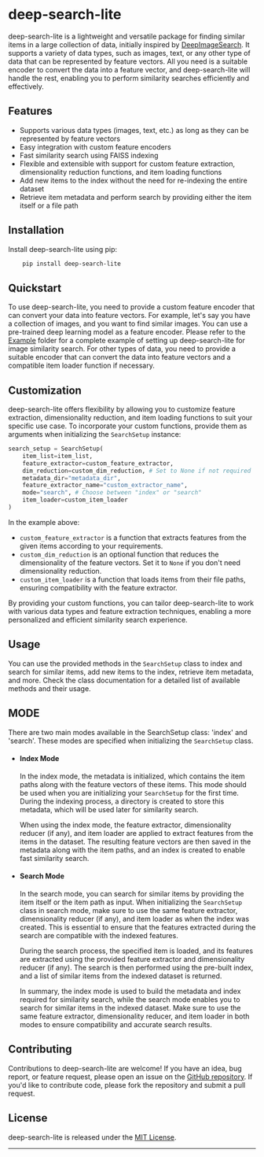 
# deep-search-lite
deep-search-lite is a lightweight and versatile package for finding similar items in a large collection of data, initially inspired by [DeepImageSearch](https://github.com/TechyNilesh/DeepImageSearch). It supports a variety of data types, such as images, text, or any other type of data that can be represented by feature vectors. All you need is a suitable encoder to convert the data into a feature vector, and deep-search-lite will handle the rest, enabling you to perform similarity searches efficiently and effectively.

## Features
* Supports various data types (images, text, etc.) as long as they can be represented by feature vectors
* Easy integration with custom feature encoders
* Fast similarity search using FAISS indexing
* Flexible and extensible with support for custom feature extraction, dimensionality reduction functions, and item loading functions
* Add new items to the index without the need for re-indexing the entire dataset
* Retrieve item metadata and perform search by providing either the item itself or a file path

## Installation
Install deep-search-lite using pip:
```bash
    pip install deep-search-lite

```
## Quickstart

To use deep-search-lite, you need to provide a custom feature encoder that can convert your data into feature vectors. For example, let's say you have a collection of images, and you want to find similar images. You can use a pre-trained deep learning model as a feature encoder. Please refer to the [Example](./Example) folder for a complete example of setting up deep-search-lite for image similarity search.
For other types of data, you need to provide a suitable encoder that can convert the data into feature vectors and a compatible item loader function if necessary.

## Customization
deep-search-lite offers flexibility by allowing you to customize feature extraction, dimensionality reduction, and item loading functions to suit your specific use case. To incorporate your custom functions, provide them as arguments when initializing the `SearchSetup` instance:

```python
search_setup = SearchSetup(
    item_list=item_list,
    feature_extractor=custom_feature_extractor,
    dim_reduction=custom_dim_reduction, # Set to None if not required
    metadata_dir="metadata_dir",
    feature_extractor_name="custom_extractor_name",
    mode="search", # Choose between "index" or "search"
    item_loader=custom_item_loader
)

```
In the example above:
* `custom_feature_extractor` is a function that extracts features from the given items according to your requirements.
* `custom_dim_reduction` is an optional function that reduces the dimensionality of the feature vectors. Set it to `None` if you don't need dimensionality reduction.
* `custom_item_loader` is a function that loads items from their file paths, ensuring compatibility with the feature extractor.

By providing your custom functions, you can tailor deep-search-lite to work with various data types and feature extraction techniques, enabling a more personalized and efficient similarity search experience.

## Usage
You can use the provided methods in the `SearchSetup` class to index and search for similar items, add new items to the index, retrieve item metadata, and more. Check the class documentation for a detailed list of available methods and their usage.

## MODE

There are two main modes available in the SearchSetup class: 'index' and 'search'. These modes are specified when initializing the `SearchSetup` class.

* #### Index Mode
    In the index mode, the metadata is initialized, which contains the item paths along with the feature vectors of these items. This mode should be used when you are initializing your `SearchSetup` for the first time. During the indexing process, a directory is created to store this metadata, which will be used later for similarity search.

    When using the index mode, the feature extractor, dimensionality reducer (if any), and item loader are applied to extract features from the items in the dataset. The resulting feature vectors are then saved in the metadata along with the item paths, and an index is created to enable fast similarity search.

* #### Search Mode

    In the search mode, you can search for similar items by providing the item itself or the item path as input. When initializing the `SearchSetup` class in search mode, make sure to use the same feature extractor, dimensionality reducer (if any), and item loader as when the index was created. This is essential to ensure that the features extracted during the search are compatible with the indexed features.

    During the search process, the specified item is loaded, and its features are extracted using the provided feature extractor and dimensionality reducer (if any). The search is then performed using the pre-built index, and a list of similar items from the indexed dataset is returned.

    In summary, the index mode is used to build the metadata and index required for similarity search, while the search mode enables you to search for similar items in the indexed dataset. Make sure to use the same feature extractor, dimensionality reducer, and item loader in both modes to ensure compatibility and accurate search results.


## Contributing
Contributions to deep-search-lite are welcome! If you have an idea, bug report, or feature request, please open an issue on the [GitHub repository](https://github.com/ibadrather/deep-search-lite). If you'd like to contribute code, please fork the repository and submit a pull request.

## License
deep-search-lite is released under the [MIT License](https://github.com/yourusername/deep-search-lite/blob/main/LICENSE).

------------------
